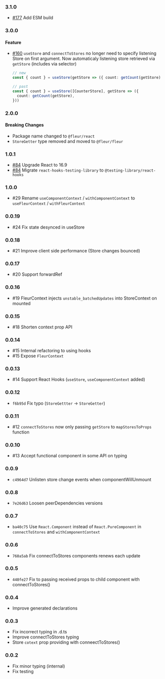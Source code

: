 ### 3.1.0

- [#177](https://github.com/fleur-js/fleur/pull/177/files) Add ESM build

### 3.0.0

#### Feature

- [#160](https://github.com/fleur-js/fleur/pull/160) `useStore` and `connectToStores` no longer need to specify listening Store on first argument.
  Now automaticaly listening store retrieved via `getStore` (includes via selector)

  ```typescript
  // new
  const { count } = useStore(getStore => ({ count: getCount(getStore) }))

  // past
  const { count } = useStore([CounterStore], getStore => ({
    count: getCount(getStore),
  }))
  ```

### 2.0.0

#### Breaking Changes

- Package name changed to `@fleur/react`
- `StoreGetter` type removed and moved to `@fleur/fleur`

### 1.0.1

- [#84](https://github.com/fleur-js/fleur/pull/84) Upgrade React to 16.9
- [#84](https://github.com/fleur-js/fleur/pull/84) Migrate `react-hooks-testing-library` to `@testing-library/react-hooks`

### 1.0.0

- #29 Rename `useComponentContext` / `withComponentContext` to `useFleurContext` / `withFleurContext`

### 0.0.19

- #24 Fix state desynced in useStore

### 0.0.18

- #21 Improve client side performance (Store changes bounced)

### 0.0.17

- #20 Support forwardRef

### 0.0.16

- #19 FleurContext injects `unstable_batchedUpdates` into StoreContext on mounted

### 0.0.15

- #18 Shorten context prop API

### 0.0.14

- #15 Internal refactoring to using hooks
- #15 Expose `FleurContext`

### 0.0.13

- #14 Support React Hooks (`useStore`, `useComponentContext` added)

### 0.0.12

- `f6b95d` Fix typo (`StoreGettter` → `StoreGetter`)

### 0.0.11

- #12 `connectToStores` now only passing `getStore` to `mapStoresToProps` function

### 0.0.10

- #13 Accept functional component in some API on typing

### 0.0.9

- `c4964d7` Unlisten store change events when componentWillUnmount

### 0.0.8

- `7e26d63` Loosen peerDependencies versions

### 0.0.7

- `ba40c75` Use `React.Component` instead of `React.PureComponent` in `connectToStores` and `withComponentContext`

### 0.0.6

- `760a5ab` Fix connectToStores components renews each update

### 0.0.5

- `440fe27` Fix to passing received props to child component with connectToStores()

### 0.0.4

- Improve generated declarations

### 0.0.3

- Fix incorrect typing in .d.ts
- Improve connectToStores typing
- Store `cotext` prop providing with conneectToStores()

### 0.0.2

- Fix minor typing (internal)
- Fix testing
